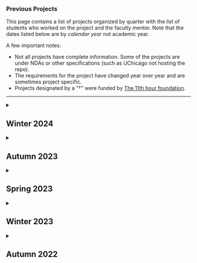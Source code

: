 <!--- This file is generated from a script DO NOT EDIT DIRECTLY -->
### Previous Projects

This page contains a list of projects organized by quarter with the list of students who worked on the project and the faculty mentor. Note that the dates listed below are by _calendar year_ not academic year.

A few important notes:
* Not all projects have complete information. Some of the projects are under NDAs or other specifications (such as UChicago not hosting the repo).
* The requirements for the project have changed year over year and are sometimes project specific.
* Projects designated by a "&#8224;" were funded by <!-- markdown-link-check-disable -->[The 11th hour foundation](https://11thhourproject.org/)<!-- markdown-link-check-enable -->.
---


<details>

<summary><h2>Winter 2024</h2></summary>

This quarter's pitchbook, which contains the basic project specification can be found [here](./pitchbooks/2024-winter-pitchbook.pdf).


| Org. Name | Project Desc. | Repository | One-Pager | Mentor(s) |         Students | External Mentor(s) | TA | 
 | --- | --- |  --- | --- | --- |             --- | --- | --- |
 | [AmFam](https://www.amfam.com/) | Generative Models for housing images | <!-- markdown-link-check-disable --> [Private                     Repo](https://github.com/dsi-clinic/2023-autumn-amfam) <!-- markdown-link-check-enable --> | [One-Pager](./one-pagers/2024-winter/AmFam.pdf) | [Anna Woodard](https://scholar.google.com/citations?user=1Gs8kcYAAAAJ&hl=en) | <ul><li>[Grace Wang](https://www.github.com/graceannwang)</li><li>[DB Christenson](https://www.github.com/dbchristenson)</li><li>[Leon (Lixin) Wang](https://www.github.com/leonwlx)</li><li>[Olesia Khrapunova](https://www.github.com/olesiaskh)</li></ul> | <ul><li>Tim Rouse</li><li>Jessie Zhu</li></ul> | [Yuxin Ji (Jessica)](https://github.com/Yuxin-Ji)
 | [Argonne](https://www.anl.gov/) | Operational requirement management using graph based knowledge            networks | <!-- markdown-link-check-disable --> [Private                     Repo](https://github.com/dsi-clinic/2023-clinic-Argonne) <!-- markdown-link-check-enable --> | [One-Pager](./one-pagers/2024-winter/Argonne.pdf) | <ul><li>[Bill Trok](https://datascience.uchicago.edu/people/bill-trok/)</li><li>[YJ Choe](https://yjchoe.github.io/)</li></ul> | <ul><li>[Jason Yu](https://www.github.com/JasonYUChicago)</li><li>[Mayurakshi Ghosal](https://www.github.com/m-ghosal)</li><li>[Vincent Chirio](https://www.github.com/VincentChirio)</li><li>[Andrew Ellis Brander](https://www.github.com/EllisBrander)</li></ul> | [Matthew Dearing](https://scholar.google.com/citations?user=HUQIELDxZkgJ&hl=en) | [Victor Perez Martin](https://github.com/vperezmartin)
 | [Argonne-Fermi](https://www.anl.gov/) | NLP to identify "lessons learned" in project documents | <!-- markdown-link-check-disable --> [Private                     Repo](https://github.com/dsi-clinic/2023-autumn-argonne-fermi) <!-- markdown-link-check-enable --> | [One-Pager](./one-pagers/2024-winter/Argonne-Fermi.pdf) | [Isaac Mehlhaff](http://imehlhaff.net/) | <ul><li>[Zihua Chen](https://www.github.com/zihua-uc)</li><li>[Yuanning (Violet) Huang](https://www.github.com/yuanninghuang)</li><li>[Nicholas Liagridonis](https://www.github.com/niclia)</li></ul> | [Matthew Dearing](https://scholar.google.com/citations?user=HUQIELDxZkgJ&hl=en) | [Yuxin Ji (Jessica)](https://github.com/Yuxin-Ji)
 | <!-- markdown-link-check-disable                 -->[BankTrack&#8224;]()<!--                     markdown-link-check-enable --> | NLP to automate the extraction of commercial debt data | <!-- markdown-link-check-disable --> [Private                     Repo](https://github.com/dsi-clinic/2024-winter-clinic-banktrack) <!-- markdown-link-check-enable --> | [One-Pager](./one-pagers/2024-winter/BankTrack.pdf) | [Trevor Spreadbury](https://github.com/trevorspreadbury) | <ul><li>[Hing Yee (Cissy) Choy](https://www.github.com/chychoy)</li><li>[Grace Shao](https://www.github.com/graceshaoy)</li><li>[Damian Dhillon](https://www.github.com/damiandhillon)</li><li>[Matthew Zhao](https://www.github.com/mattzhao-R)</li></ul> | Ryan Brightwell | [Fei Wang](https://github.com/chenhuifei01)
 | <!-- markdown-link-check-disable                 -->[CMAP]()<!--                     markdown-link-check-enable --> | Computer vision to recognize stormwater detention features | [DSI Repo](https://github.com/dsi-clinic/2024-winter-cmap) | [One-Pager](./one-pagers/2024-winter/CMAP.pdf) | <ul><li>[Anna Woodard](https://scholar.google.com/citations?user=1Gs8kcYAAAAJ&hl=en)</li><li>[Tim Hannifan](https://github.com/timhannifan)</li></ul> | <ul><li>[Spencer Ellis](https://www.github.com/sjne09)</li><li>[Tamami Tamura](https://www.github.com/tamamitamura)</li><li>[Matthew Rubenstein](https://www.github.com/Rubemat20)</li></ul> | Holly Hudson | [Victor Perez Martin](https://github.com/vperezmartin)
 | [CTC](https://www.chicagotrading.com/) | Sentiment analysis of social media postings | <!-- markdown-link-check-disable --> [Private                     Repo](https://github.com/dsi-clinic/2024-winter-ctc) <!-- markdown-link-check-enable --> | [One-Pager](./one-pagers/2024-winter/CTC.pdf) | <ul><li>[David Uminsky](https://cs.uchicago.edu/people/david-uminsky/)</li><li>[Patricia Chiril](https://scholar.google.com/citations?user=AzsyeyIAAAAJ&hl=en)</li></ul> | <ul><li>[Richard Huang](https://www.github.com/rrhuang)</li><li>[Xinyu Liu](https://www.github.com/lucien386)</li><li>[Kekun Han](https://www.github.com/KekunH)</li></ul> | Natasha Pekelis | [Yuwei (Grant) Chen](https://github.com/ywchen814)
 | <!-- markdown-link-check-disable                 -->[Climate Cabinet&#8224;]()<!--                     markdown-link-check-enable --> | Campaign Finance Tracking | [DSI Repo](https://github.com/dsi-clinic/2024-winter-climate-cabinet-campaign-finance-tracker) | [One-Pager](./one-pagers/2024-winter/Climate%20Cabinet.pdf) | [Trevor Spreadbury](https://github.com/trevorspreadbury) | <ul><li>[Nicolas Posner](https://www.github.com/nrposner)</li><li>[Alan Mburu Kagiri](https://www.github.com/alankagiri)</li><li>[Adil Kassim](https://www.github.com/adilkassim)</li><li>[Nayna Pashilkar](https://www.github.com/naynapashilkar)</li></ul> | Caleb Braun | [Avery Schoen](https://github.com/averyschoen)
 | <!-- markdown-link-check-disable                 -->[CREF&#8224;]()<!--                     markdown-link-check-enable --> | Disposable Packaging Disintegration Analysis | [DSI Repo](https://github.com/dsi-clinic/2024-winter-compostable) | [One-Pager](./one-pagers/2024-winter/CREF.pdf) | [Todd Nief](https://github.com/toddnief) | <ul><li>[Kristof Turan](https://www.github.com/kris057)</li><li>[Jiaying (Ally) Yun](https://www.github.com/allym0806)</li><li>[Xinyi Zhang](https://www.github.com/ceciliazhang0329)</li></ul> | Emily McGill | [Rita Xu](https://github.com/catalystxu)
 | [Fermilab Simulations](https://computing.fnal.gov/kevin-pedro/) | Diffusion models for simulating particle physics experiments | [DSI Repo](https://github.com/dsi-clinic/2023-Autumn-Clinic-Fermi-CaloDiffusionPaper) | [One-Pager](./one-pagers/2024-winter/Fermi-simulations.pdf) | <ul><li>[Rituparno Mandal](https://scholar.google.co.in/citations?user=ObZopO8AAAAJ&hl=en)</li><li>[Peter Lu](https://github.com/peterparity)</li></ul> | <ul><li>[Douglas Williams](https://www.github.com/Douglasmsw)</li><li>[Keegan Ballantyne](https://www.github.com/kmballantyne)</li><li>[Carina Kane](https://www.github.com/carinakane)</li><li>[Ajay Singh](https://www.github.com/singh8uch)</li></ul> | <ul><li>Oz Amram</li><li>Kevin Pedro</li></ul> | [Yuwei (Grant) Chen](https://github.com/ywchen814)
 | [Fermilab Graph Neural Networks](https://computing.fnal.gov/giuseppe-cerati/) | GNNs for particle reconstruction in neutrino experiments | [DSI Repo](https://github.com/exatrkx/NuGraph) | [One-Pager](./one-pagers/2024-winter/Fermi-gnn.pdf) | [Chong Liu](https://chong-l.github.io/) | <ul><li>[Jihee You](https://www.github.com/jiheeyy)</li><li>[Bayard Walsh](https://www.github.com/bkwalsh)</li><li>[Setu Loomba](https://www.github.com/LoombaSetu)</li></ul> | Giuseppe Cerati | [Yiran Hao](https://github.com/chiertu)
 | [Internet Equity](https://internetequity.uchicago.edu/) | Patterns of FCC broadband challenges | <!-- markdown-link-check-disable --> [Private                     Repo](https://github.com/dsi-clinic/2023-autumn-internet-equity) <!-- markdown-link-check-enable --> | [One-Pager](./one-pagers/2024-winter/Internet%20Equity.pdf) | <ul><li>[Tim Hannifan](https://github.com/timhannifan)</li><li>[Jonatas Marques](https://jonatasamarques.com/)</li></ul> | <ul><li>[Neha Sadasivan](https://www.github.com/nehasadasivan)</li><li>[Angelie Miranda](https://www.github.com/aemiranda)</li><li>[Ruoyi Wu](https://www.github.com/Ry-Wu)</li><li>[Elena Smyslovskikh](https://www.github.com/ElenaSmyslovskikh)</li></ul> | Alexis Schrubbe | [Soham Gurjar](https://github.com/soham239)
 | [Invenergy](https://invenergy.com/) | DSI-cing | <!-- markdown-link-check-disable --> [Private                     Repo](https://github.com/dsi-clinic/2024-winter-invenergy) <!-- markdown-link-check-enable --> | [One-Pager](./one-pagers/2024-winter/Invenergy.pdf) | Vasileios Charisopoulos | <ul><li>[Mark Valadez](https://www.github.com/MarkValadez)</li><li>[Jason Marshall](https://www.github.com/jmarshall17)</li><li>[Jaskirat Kaur](https://www.github.com/jaskcodes)</li><li>[Liuqi Guo](https://www.github.com/lguo7)</li></ul> | Zoe Kimpel | [Avery Schoen](https://github.com/averyschoen)
 | [International Rescue Committee](https://www.rescue.org/) | Mobile education app usage analysis | <!-- markdown-link-check-disable --> [Private                     Repo](https://github.com/dsi-clinic/2023-autumn-irc) <!-- markdown-link-check-enable --> | [One-Pager](./one-pagers/2024-winter/IRC.pdf) | Cristina Garbacea | <ul><li>[Kevin Chen](https://www.github.com/tkchenedu)</li><li>[Rohan Mathur](https://www.github.com/rmathur1482)</li><li>[John Carlson](https://www.github.com/CarlJohnson3)</li></ul> | Atish Gonsalves | [Fei Wang](https://github.com/chenhuifei01)
 | <!-- markdown-link-check-disable                 -->[Perpetual&#8224;]()<!--                     markdown-link-check-enable --> | Reusable foodware system design | [DSI Repo](https://github.com/dsi-clinic/2024-winter-clinic-perpetual) | [One-Pager](./one-pagers/2024-winter/Perpetual.pdf) | [Launa Greer](https://github.com/LaunaG) | <ul><li>[Huanlin Dai](https://www.github.com/HuanlinDai)</li><li>[Jessica Cibrian](https://www.github.com/jescib)</li><li>[Yifan Wu](https://www.github.com/genieugod)</li><li>[Lydia Lo](https://www.github.com/lydia-l3)</li></ul> | Ellie Moss | [Sarah Walker](https://github.com/sarahwalker10)
 | [Prudential](https://prudential.com) | NLP for stock market prediction | No Repository |  | [Nick Ross](https://www.nickross.site/) | <ul><li>[Qichang Zheng](https://www.github.com/QichangZheng)</li><li>[Ruiqin (Max) Li](https://www.github.com/RemoooOnWoods)</li><li>[Wonje Yun](https://www.github.com/WonjeYun)</li><li>[Jiaxin (Josh) Li](https://www.github.com/JL-999)</li></ul> |  | [Yiran Hao](https://github.com/chiertu)
 | [RAFI&#8224;](https://www.rafiusa.org/) | Poultry Packaging Consolidation | [DSI Repo](https://github.com/dsi-clinic/2024-winter-rafi-poultry-cafos) | [One-Pager](./one-pagers/2024-winter/RAFI.pdf) | [Todd Nief](https://github.com/toddnief) | <ul><li>[Colin McLuckie](https://www.github.com/ColinMcLuckie)</li><li>[Qin(Stella) Chen](https://www.github.com/stellaaachen)</li><li>[Aiwen Xiao](https://www.github.com/Aiwen-Xiao)</li><li>[Yijin Bao](https://www.github.com/kaybao062)</li></ul> | Aaron Johnson | [Rita Xu](https://github.com/catalystxu)
 | [Taraneh Matloob Literature Lab](https://coe.uni.edu/curriculum-instruction/directory/taraneh-matloob-haghanikar-phd) | Using NLP to quantify the emotional journal of protagonists in children's literature | <!-- markdown-link-check-disable --> [Private                     Repo](https://github.com/dsi-clinic/2023-autumn-matloob-lab) <!-- markdown-link-check-enable --> | [One-Pager](./one-pagers/2024-winter/UNI.pdf) | [Satadisha Saha Bhowmick](https://datascience.uchicago.edu/people/satadisha-saha-bhowmick/) | <ul><li>[Su Doga Karaca](https://www.github.com/sudogakrc)</li><li>[Anna Moise](https://www.github.com/amoise16)</li></ul> | Taraneh Matloob | [Ridhi Purohit](https://github.com/ridhi96)
 | [WBEZ](https://www.wbez.org/) | Illinois Traffic Stops | <!-- markdown-link-check-disable --> [Private                     Repo](https://github.com/dsi-clinic/2024-winter-wbez) <!-- markdown-link-check-enable --> | [One-Pager](./one-pagers/2024-winter/WBEZ.pdf) | [Susanna Lange](https://github.com/SusannaLange) | <ul><li>[Jeremy Dumalig](https://www.github.com/jeremydumalig)</li><li>[Anika Vyas](https://www.github.com/anikavyas)</li><li>[Lindsey Kilpatrick](https://www.github.com/lkilpat)</li><li>[Yuting Weng](https://www.github.com/Yu-TingWeng)</li></ul> | Taraneh Matloob | [Sarah Walker](https://github.com/sarahwalker10)

</details>
<details>

<summary><h2>Autumn 2023</h2></summary>

This quarter's pitchbook, which contains the basic project specification can be found [here](./pitchbooks/2023-autumn-pitchbook.pdf).


| Org. Name | Project Desc. | Repository | One-Pager | Mentor(s) |         Students | External Mentor(s) | TA | 
 | --- | --- |  --- | --- | --- |             --- | --- | --- |
 | [AmFam](https://www.amfam.com/) | Generative Models for housing images | <!-- markdown-link-check-disable --> [Private                     Repo](https://github.com/dsi-clinic/2023-autumn-amfam) <!-- markdown-link-check-enable --> |  | [Anna Woodard](https://scholar.google.com/citations?user=1Gs8kcYAAAAJ&hl=en) | <ul><li>[DB Christenson](https://github.com/dbchristenson)</li><li>[Grace Wang](https://github.com/graceannwang)</li><li>[Jennifer Yeaton](https://github.com/jkyeaton)</li><li>[Leon (Lixin) Wang](https://github.com/leonwlx)</li></ul> | <ul><li>Tim Rouse</li><li>Jessie Zhu</li></ul> | [Ming-Chieh (Eddie) Liu](https://datascience.uchicago.edu/people/ming-chieh-eddie-liu/)
 | [Argonne](https://www.anl.gov/) | Operational requirement management using graph based knowledge            networks | <!-- markdown-link-check-disable --> [Private                     Repo](https://github.com/dsi-clinic/2023-clinic-Argonne) <!-- markdown-link-check-enable --> | [One-Pager](./one-pagers/2023-autumn/Argonne.pdf) | <ul><li>[Bill Trok](https://datascience.uchicago.edu/people/bill-trok/)</li><li>[YJ Choe](https://yjchoe.github.io/)</li></ul> | <ul><li>[Yushu Qiu](https://github.com/yushuqiu1)</li><li>[Jason Yu](https://github.com/JasonYUChicago)</li><li>[Mayurakshi Ghosal](https://github.com/m-ghosal)</li><li>[Yingzi Jin](https://github.com/jinyz1220)</li></ul> | [Matthew Dearing](https://scholar.google.com/citations?user=HUQIELDxZkgJ&hl=en) | [Yu-Wei Chen](https://github.com/ywchen814)
 | [Argonne-Fermi](https://www.anl.gov/) | NLP to identify "lessons learned" in project documents | <!-- markdown-link-check-disable --> [Private                     Repo](https://github.com/dsi-clinic/2023-autumn-argonne-fermi) <!-- markdown-link-check-enable --> | [One-Pager](./one-pagers/2023-autumn/Argonne-Fermi.pdf) | [Isaac Mehlhaff](http://imehlhaff.net/) | <ul><li>[Nicholas Liagridonis](https://github.com/niclia)</li><li>[Foo Suon Chuang](https://github.com/foosuonchuang)</li><li>[Yuanning (Violet) Huang](https://github.com/yuanninghuang)</li><li>[Zihua Chen](https://github.com/zihua-uc)</li></ul> | [Matthew Dearing](https://scholar.google.com/citations?user=HUQIELDxZkgJ&hl=en) | [Yuxin Ji (Jessica)](https://github.com/Yuxin-Ji)
 | [Climate Cabinet&#8224;](https://climatecabinet.org/) | Creation of a searchable database of campaign contributions | [DSI Repo](https://github.com/dsi-clinic/2023-fall-clinic-climate-cabinet) | [One-Pager](./one-pagers/2023-autumn/Climate%20Cabinet.pdf) | [Trevor Spreadbury](https://github.com/trevorspreadbury) | <ul><li>[Alan Mburu Kagiri](https://github.com/alankagiri)</li><li>[Aïcha Camara](https://github.com/necabotheking)</li><li>[Nicolas Posner](https://github.com/nrposner)</li><li>[Yuzhou Wang](https://github.com/yuzhouw313)</li></ul> | Caleb Braun | [Avery Schoen](https://github.com/averyschoen)
 | [Chicago Public Library](https://www.chipublib.org/) | Determinants of library branch usage | <!-- markdown-link-check-disable --> [Private                     Repo](https://github.com/dsi-clinic/2023-autumn-cpl) <!-- markdown-link-check-enable --> | [One-Pager](./one-pagers/2023-autumn/CPL.pdf) | [Tim Hannifan](https://github.com/timhannifan) | <ul><li>[Anika Vyas](https://github.com/anikavyas)</li><li>[Jeremy Dumalig](https://github.com/jeremydumalig)</li><li>[Matthew Rubenstein](https://github.com/Rubemat20)</li><li>[Kristof Turan](https://github.com/kris057)</li></ul> | Abigail Sullivan | [Yiran Hao](https://github.com/chiertu)
 | [Fermilab Simulations](https://computing.fnal.gov/kevin-pedro/) | Diffusion models for simulating particle physics experiments | [DSI Repo](https://github.com/dsi-clinic/2023-Autumn-Clinic-Fermi-CaloDiffusionPaper) | [One-Pager](./one-pagers/2023-autumn/Fermi-simulations.pdf) | <ul><li>[Rituparno Mandal](https://scholar.google.co.in/citations?user=ObZopO8AAAAJ&hl=en)</li><li>[Peter Lu](https://github.com/peterparity)</li></ul> | <ul><li>[Keegan Ballantyne](https://github.com/kmballantyne)</li><li>[Carina Kane](https://github.com/carinakane)</li><li>[Douglas Williams](https://github.com/Douglasmsw)</li></ul> | <ul><li>Oz Amram</li><li>Kevin Pedro</li></ul> | [Ming-Chieh (Eddie) Liu](https://datascience.uchicago.edu/people/ming-chieh-eddie-liu/)
 | [Fermilab Graph Neural Networks](https://computing.fnal.gov/giuseppe-cerati/) | GNNs for particle reconstruction in neutrino experiments | [DSI Repo](https://github.com/exatrkx/NuGraph) | [One-Pager](./one-pagers/2023-autumn/Fermi-gnn.pdf) | [Chong Liu](https://chong-l.github.io/) | <ul><li>[Jihee You](https://github.com/jiheeyy)</li><li>[Rohan Mehta](https://github.com/rohanmehtagithub)</li><li>[Kate Habich](https://github.com/ehabich)</li><li>[Shan Gao](https://github.com/shaangao)</li></ul> | Giuseppe Cerati | [Yuxin Ji (Jessica)](https://github.com/Yuxin-Ji)
 | [Hawaii Alliance for Progressive Action&#8224;](https://www.hapahi.org/) | Geospatial analysis of pesticide use in Hawaii | <!-- markdown-link-check-disable --> [Private                     Repo](https://github.com/dsi-clinic/2023-fall-clinic-hawaii-pesticides) <!-- markdown-link-check-enable --> | [One-Pager](./one-pagers/2023-autumn/HAPA.pdf) | <ul><li>[Rahim Rasool](https://github.com/rahimrasool)</li><li>[Trevor Spreadbury](https://github.com/trevorspreadbury)</li></ul> | <ul><li>[Yangge Xu](https://github.com/ygxu01)</li><li>[Chen Hui Wang (Fei)](https://github.com/chenhuifei01)</li><li>[Jonathan Juarez](https://github.com/Nohakith)</li><li>[Sam Corey](https://github.com/secorey)</li></ul> | <ul><li>Fern Ānuenue Holland</li><li>Anne Frederick</li><li>Emily Marquez</li></ul> | [Victor Perez Martin](https://github.com/vperezmartin)
 | [Internet Equity](https://internetequity.uchicago.edu/) | Patterns of FCC broadband challenges | <!-- markdown-link-check-disable --> [Private                     Repo](https://github.com/dsi-clinic/2023-autumn-internet-equity) <!-- markdown-link-check-enable --> | [One-Pager](./one-pagers/2023-autumn/Internet%20Equity.pdf) | <ul><li>[Tim Hannifan](https://github.com/timhannifan)</li><li>[Jonatas Marques](https://jonatasamarques.com/)</li></ul> | <ul><li>[Ridhi Purohit](https://github.com/ridhi96)</li><li>[Neha Sadasivan](https://github.com/nehasadasivan)</li><li>[Angelie Miranda](https://github.com/aemiranda)</li><li>[Aaron Haefner](https://github.com/aaronhaefner)</li></ul> | Alexis Schrubbe | [Soham Gurjar](https://github.com/soham239)
 | [International Rescue Committee](https://www.rescue.org/) | Mobile education app usage analysis | <!-- markdown-link-check-disable --> [Private                     Repo](https://github.com/dsi-clinic/2023-autumn-irc) <!-- markdown-link-check-enable --> | [One-Pager](./one-pagers/2023-autumn/IRC.pdf) | [Rahim Rasool](https://github.com/rahimrasool) | <ul><li>[Helen Zhou](https://github.com/helenyxzhou)</li><li>[Annabel Mendoza](https://github.com/amendoza5025)</li><li>[Santiago Segovia](https://github.com/ssegovba)</li></ul> | Atish Gonsalves | [Avery Schoen](https://github.com/averyschoen)
 | [Morningstar](https://www.morningstar.com/) | NLP to fact check ratings reports generated by Chat-GPT processes | <!-- markdown-link-check-disable --> [Private                     Repo](https://github.com/dsi-clinic/2023-autumn-morningstar) <!-- markdown-link-check-enable --> |  | <ul><li>[Patricia Chiril](https://scholar.google.com/citations?user=AzsyeyIAAAAJ&hl=en)</li><li>[David Uminsky](https://cs.uchicago.edu/people/david-uminsky/)</li></ul> | <ul><li>[Rohan Mathur](https://github.com/rmathur1482)</li><li>[Kaya Lee](https://github.com/klee2024)</li><li>[Rishabh Shastry](https://github.com/rishabhshastry)</li><li>[Jihui Tan](https://github.com/JihuiTanUchicago)</li></ul> | <ul><li>Josh Charney</li><li>Jazmin Melchor</li></ul> | [Soham Gurjar](https://github.com/soham239)
 | [Perpetual&#8224;](https://www.perpetualuse.org/) | Location optimizations for placement of foodware reuse systems | <!-- markdown-link-check-disable --> [Private                     Repo](https://github.com/dsi-clinic/2023-clinic-perpetual) <!-- markdown-link-check-enable --> | [One-Pager](./one-pagers/2023-autumn/Perpetual.pdf) | [Rahim Rasool](https://github.com/rahimrasool) | <ul><li>[Jessica Cibrian](https://github.com/jescib)</li><li>[Huanlin Dai](https://github.com/HuanlinDai)</li><li>[Sarah Walker](https://github.com/sarahwalker10)</li><li>[Yifan Wu](https://github.com/genieugod)</li></ul> | Ellie Moss | [Yiran Hao](https://github.com/chiertu)
 | [Prudential](https://www.prudential.com/) | NLP analysis of earnings conference calls | No Repository |  | [Nick Ross](https://www.nickross.site/) | <ul><li>[Sirivanth Paladugu](https://github.com/Sirivanth16)</li><li>[Connie Chen](https://github.com/kangyic)</li><li>[Jiayan Li](https://github.com/jiayanaddsalt)</li><li>[Qichang Zheng](https://github.com/QichangZheng)</li></ul> | <ul><li>Jyoti Singh</li><li>Dr. Mitchell Stern</li><li>Gavin Smith</li><li>William Liang</li><li>Leo Shen</li></ul> | [Sunvid Aneja](https://github.com/sunvidaneja)
 | <!-- markdown-link-check-disable                 -->[RAFI&#8224;](https://www.rafiusa.org/)<!--                     markdown-link-check-enable --> | Geosptaial analysis of poultry package industry consolidation | [DSI Repo](https://github.com/uchicago-dsi/rafi-poultry) | [One-Pager](./one-pagers/2023-autumn/RAFI.pdf) | <ul><li>[Todd Nief](https://github.com/toddnief)</li><li>[Chris Redmond](https://datascience.uchicago.edu/people/chris-redmond/)</li></ul> | <ul><li>[Colin McLuckie](https://github.com/ColinMcLuckie)</li><li>[Shishira Bhavimane](https://github.com/sbhavimane-22)</li><li>[Fanghan Xu](https://github.com/catalystxu)</li><li>[Yutong Jiang](https://github.com/essicaJ)</li></ul> | Aaron Johnson | [Sunvid Aneja](https://github.com/sunvidaneja)
 | [Taraneh Matloob Literature Lab](https://coe.uni.edu/curriculum-instruction/directory/taraneh-matloob-haghanikar-phd) | Using NLP to quantify the emotional journal of protagonists in children's literature | <!-- markdown-link-check-disable --> [Private                     Repo](https://github.com/dsi-clinic/2023-autumn-matloob-lab) <!-- markdown-link-check-enable --> | [One-Pager](./one-pagers/2023-autumn/UNI.pdf) | [Satadisha Saha Bhowmick](https://datascience.uchicago.edu/people/satadisha-saha-bhowmick/) | <ul><li>[Su Doga Karaca](https://github.com/sudogakrc)</li><li>[Maxine Ling Xu](https://github.com/mxu2000)</li><li>[Anna Moise](https://github.com/amoise16)</li><li>[Hantao Xiao](https://github.com/hantaoxiao)</li></ul> | Taraneh Matloob | [Victor Perez Martin](https://github.com/vperezmartin)

</details>
<details>

<summary><h2>Spring 2023</h2></summary>

This quarter's pitchbook, which contains the basic project specification can be found [here](./pitchbooks/2023-spring-pitchbook.pdf).


| Org. Name | Project Desc. | Repository | One-Pager | Mentor(s) |         Students | External Mentor(s) | TA | 
 | --- | --- |  --- | --- | --- |             --- | --- | --- |
 | [Argonne Knowledge Graph](https://www.anl.gov/) | NLP models of policy and procedure documents | <!-- markdown-link-check-disable --> [Private                     Repo](https://github.com/dsi-clinic/2023-clinic-Argonne) <!-- markdown-link-check-enable --> | [One-Pager](./one-pagers/2023-spring/Argonne.pdf) | [Rahim Rasool](https://github.com/rahimrasool) | <ul><li>[Ken Kliesner](https://github.com/kenkliesner)</li><li>[Annabel Mendoza](https://github.com/amendoza5025)</li><li>[Kekun Han](https://github.com/KekunH)</li></ul> | [Matthew Dearing](https://scholar.google.com/citations?user=HUQIELDxZkgJ&hl=en) | [Christian Jordan](https://github.com/chrjor)
 | [Blue Ocean Gear&#8224;](https://www.blueoceangear.com/) | Anomaly detection of fishing gear to detect lost equipment | <!-- markdown-link-check-disable --> [Private                     Repo](https://github.com/chicago-cdac/bog-anomaly-mapping/) <!-- markdown-link-check-enable --> | [One-Pager](./one-pagers/2023-spring/Blue%20Ocean%20Gear.pdf) | [Launa Greer](https://github.com/LaunaG) | <ul><li>[Gautam Kapoor](https://github.com/grkapoor17)</li><li>[Henry Herzog](https://github.com/Hgherzog)</li><li>[Irsa Ashraf](https://github.com/irsa-ashraf)</li><li>[Katy Barone](https://github.com/kbarone)</li></ul> | <ul><li>Kortney Opshaug</li><li>Peter Macy</li><li>Will Morton</li></ul> | 
 | [CRI-SET](https://pediatrics.uchicago.edu/research/set) | ML on MRI images to predict infant seizure behavior | <!-- markdown-link-check-disable --> [Private                     Repo](https://github.com/dsi-clinic/2023-spring-clinic-set) <!-- markdown-link-check-enable --> | [One-Pager](./one-pagers/2023-spring/CRI-SET.pdf) | <ul><li>[Anna Woodard](https://scholar.google.com/citations?user=1Gs8kcYAAAAJ&hl=en)</li><li>[Dan Nicolae](https://www.stat.uchicago.edu/~nicolae/)</li></ul> | <ul><li>[Varun Mohan](https://github.com/vmohan96)</li><li>[Jun Tan](https://github.com/JunTan2022)</li><li>[Katherine Miao](https://github.com/Katherine-Miao)</li></ul> | Dr. Henry David | [Anthony Kanellopoulos](https://github.com/kanello)
 | [DRW](https://drw.com/) | Realized volatility patterns and options prices | <!-- markdown-link-check-disable --> [Private                     Repo](https://github.com/dsi-clinic/2023-clinic-drw) <!-- markdown-link-check-enable --> |  | [Tim Hannifan](https://github.com/timhannifan) | <ul><li>[Mahnoor Khan](https://github.com/Mfk-han)</li><li>[Jasmeet Singh Sandhu](https://github.com/jasmeeetSingh)</li><li>[Yulun Han](https://github.com/YLHan97)</li></ul> | Ian Adam | 
 | [Fermi: Kirby Lab](https://computing.fnal.gov/michael-kirby/) | Real-time Tagging with Deep Learning AI for particle imagingdetectors | <!-- markdown-link-check-disable --> [Private                     Repo](https://github.com/dsi-clinic/2023-clinic-fermi-tag) <!-- markdown-link-check-enable --> | [One-Pager](./one-pagers/2023-spring/Fermi.pdf) | [Peter Lu](https://github.com/peterparity) | <ul><li>Richard Zhang</li><li>[Manuel Martinez](https://github.com/manmartgarc)</li><li>[Mingyan Wang](https://github.com/wmingyan)</li><li>[Tarun Arora](https://github.com/tarun2k)</li></ul> | <ul><li>Michael Kirby</li><li>Meghna Bhattacharya</li></ul> | [Ali Klemencic](https://github.com/aliklemencic)
 | [First Republic Bank](https://www.firstrepublic.com/) | Determinants of non-interest bearing deposit | <!-- markdown-link-check-disable --> [Private                     Repo](https://github.com/dsi-clinic/2023-clinic-first-republic-bank) <!-- markdown-link-check-enable --> |  | [Nick Ross](https://www.nickross.site/) | <ul><li>[Guangbo Niu](https://github.com/ngbdsb)</li><li>[Zhiyun Hu](https://github.com/zhiyun0707)</li><li>[Yu-Hsuan Chou](https://github.com/yhchou0904)</li><li>[Ning Tang](https://github.com/tangn121)</li></ul> | <ul><li>Chris Csiszar</li><li>Mark Woodworth</li></ul> | 
 | <!-- markdown-link-check-disable                 -->[ Hawaii Alliance for Progressive Action&#8224;](https://tsffoundation.org/)<!--                     markdown-link-check-enable --> | Geospatial analysis of pesticide use in Hawaii | <!-- markdown-link-check-disable --> [Private                     Repo](https://github.com/chicago-cdac/hawaii-pesticides) <!-- markdown-link-check-enable --> | [One-Pager](./one-pagers/2023-spring/Hawaii.pdf) | [Launa Greer](https://github.com/LaunaG) | <ul><li>[Ashley Hitchings](https://github.com/ashleyhitchings)</li><li>[Qingyi He](https://github.com/cindyheqy)</li><li>[Caleb Costa](https://github.com/calebcosta1)</li></ul> | <ul><li>Fern Ānuenue Holland</li><li>Anne Frederick</li><li>Emily Marquez</li></ul> | [Ali Klemencic](https://github.com/aliklemencic)
 | [Internet Equity](https://internetequity.uchicago.edu/) | Demographic characteristics and internet access | [DSI Repo](https://github.com/chicago-cdac/broadbandequity) | [One-Pager](./one-pagers/2023-spring/IE.pdf) | [James Turk](https://github.com/jamesturk/) | <ul><li>[Victoria Kielb](https://github.com/vkielb)</li><li>[Chandler Hall](https://github.com/cgwhall)</li><li>[Sarah Lueling](https://github.com/slueling)</li></ul> | Dr. Nicole Marwell | [Kenia Godinez Nogueda](https://github.com/gnogueda)
 | [Morningstar](https://www.morningstar.com/) | NLP to fact check ratings reports generated by Chat-GPT processes | <!-- markdown-link-check-disable --> [Private                     Repo](https://github.com/dsi-clinic/2023-clinic-morningstar) <!-- markdown-link-check-enable --> |  | <ul><li>[Patricia Chiril](https://scholar.google.com/citations?user=AzsyeyIAAAAJ&hl=en)</li><li>[David Uminsky](https://cs.uchicago.edu/people/david-uminsky/)</li></ul> | <ul><li>[Rishabh Shastry](https://github.com/rishabhshastry)</li><li>[Dhairya Karna](https://github.com/DhairyaKarna)</li><li>[Max de Saint-Exupery](https://github.com/MaxSaint01)</li></ul> | <ul><li>Josh Charney</li><li>Jazmin Melchor</li></ul> | [Christian Jordan](https://github.com/chrjor)
 | [Neurocritical Care](https://scholar.google.com/citations?user=cs_tgvwAAAAJ&hl=en) | Determinants of traumatic brain injury outcomes | <!-- markdown-link-check-disable --> [Private                     Repo](https://github.com/dsi-clinic/2023-clinic-neurocritical-care) <!-- markdown-link-check-enable --> | [One-Pager](./one-pagers/2023-spring/Neurocritical%20Care.pdf) | [Yuetian Luo](https://yuetianluo.github.io/) | <ul><li>[Soren Dunn](https://github.com/sorendunn)</li><li>[Alex Przybycin](https://github.com/AlexPrizzy)</li><li>[Prashant Kumar](https://github.com/Prashant-Kumar700)</li></ul> | Dr. Ali Mansour | 
 | [Perpetual&#8224;](https://www.perpetualuse.org/) | Location optimizations for placement of foodware reuse systems | [DSI Repo](https://github.com/dsi-clinic/2023-clinic-perpetual) | [One-Pager](./one-pagers/2023-spring/Perpetual.pdf) | [Rahim Rasool](https://github.com/rahimrasool) | <ul><li>[Ziyu Ren](https://github.com/AshleyZR)</li><li>[Yushu Qiu](https://github.com/yushuqiu1)</li><li>[Avery Schoen](https://github.com/averyschoen)</li><li>[Ekansh Trivedi](https://github.com/ekanshtrivedi)</li></ul> | Ellie Moss | 
 | [Prudential](https://www.prudential.com/) | Modeling rental costs at the census tract level | No Repository |  | [Nick Ross](https://www.nickross.site/) | <ul><li>[Sunvid Aneja](https://github.com/sunvidaneja)</li><li>[Peihan Gao](https://github.com/peihan12)</li><li>[Sai Omkar Kandukuri](https://github.com/S-Omkar-K)</li><li>[Hantang Qin](https://github.com/jenniferqinnn)</li></ul> | Dave Powers | [Kenia Godinez Nogueda](https://github.com/gnogueda)

</details>
<details>

<summary><h2>Winter 2023</h2></summary>

This quarter's pitchbook, which contains the basic project specification can be found [here](./pitchbooks/2023-winter-pitchbook.pdf).


| Org. Name | Project Desc. | Repository | One-Pager | Mentor(s) |         Students | External Mentor(s) | TA | 
 | --- | --- |  --- | --- | --- |             --- | --- | --- |
 | [Argonne](https://www.anl.gov/) | NLP models of policy and procedure documents | <!-- markdown-link-check-disable --> [Private                     Repo](https://github.com/dsi-clinic/2023-clinic-Argonne) <!-- markdown-link-check-enable --> | [One-Pager](./one-pagers/2023-winter/Argonne.pdf) | <ul><li>[Rahim Rasool](https://github.com/rahimrasool)</li><li>[Trevor Spreadbury](https://github.com/trevorspreadbury)</li></ul> | <ul><li>[Soren Dunn](https://github.com/sorendunn)</li><li>[Richard Huang](https://github.com/rrhuang)</li><li>[Grace Shao](https://github.com/graceshaoy)</li></ul> | [Matthew Dearing](https://scholar.google.com/citations?user=HUQIELDxZkgJ&hl=en) | 
 | [BankTrack&#8224;](https://www.banktrack.org/) | NLP Models for identifying debt information in public financial documents | <!-- markdown-link-check-disable --> [Private                     Repo](https://github.com/chicago-cdac/banktrack-loan-pipeline/) <!-- markdown-link-check-enable --> | [One-Pager](./one-pagers/2023-winter/BankTrack.pdf) | <ul><li>[Trevor Spreadbury](https://github.com/trevorspreadbury)</li><li>[Patricia Chiril](https://scholar.google.com/citations?user=AzsyeyIAAAAJ&hl=en)</li></ul> | <ul><li>[Nivedita Vatsa](https://github.com/nivedita-k-vatsa)</li><li>[Yifu Hou](https://github.com/yifu-hou)</li><li>[Grishma Bhattarai](https://github.com/grishmab)</li><li>[Gillian Major](https://github.com/gillianmajor)</li></ul> | <ul><li>Ryan Brightwell</li><li>Dustin Roasa</li></ul> | 
 | [Blue Ocean Gear&#8224;](https://www.blueoceangear.com/) | Anomaly detection of fishing gear to detect lost equipment | <!-- markdown-link-check-disable --> [Private                     Repo](https://github.com/chicago-cdac/bog-anomaly-mapping) <!-- markdown-link-check-enable --> | [One-Pager](./one-pagers/2023-winter/Blue%20Ocean%20Gear.pdf) | [Trevor Spreadbury](https://github.com/trevorspreadbury) | <ul><li>[Gautam Kapoor](https://github.com/grkapoor17)</li><li>[Ming-Chieh Liu](https://github.com/ming-chieh-liu)</li><li>[Henry herzog](https://github.com/hgherzog)</li></ul> | <ul><li>Kortney Opshaug</li><li>Peter Macy</li><li>Will Morton</li></ul> | [Todd Nief](https://github.com/toddnief)
 | [BPI](https://www.impactforequity.org/) | Geospatial/demographic analysis of traffic stops in Chicago | <!-- markdown-link-check-disable --> [Private                     Repo](https://github.com/dsi-clinic/2022-bpi-clinic) <!-- markdown-link-check-enable --> | [One-Pager](./one-pagers/2023-winter/BPI.pdf) | [Riley Tucker](https://scholar.google.com/citations?user=j8TVqU8AAAAJ&hl=en) | <ul><li>[Ashley Hitchings](https://github.com/ashleyhitchings)</li><li>[Justin Kim](https://github.com/jykim21)</li><li>[Akila Forde](https://github.com/aforde17)</li></ul> | <ul><li>Amy Thompson</li><li>Loren Jones</li></ul> | [Kenia Godinez Nogueda](https://github.com/gnogueda)
 | [DRW](https://drw.com/) | Realized volatility patterns and options prices | <!-- markdown-link-check-disable --> [Private                     Repo](https://github.com/dsi-clinic/2023-clinic-drw) <!-- markdown-link-check-enable --> |  | [Nick Ross](https://www.nickross.site/) | <ul><li>[Mahnoor Khan](https://github.com/Mfk-han)</li><li>[Xin Li](https://github.com/xin2006)</li><li>[Jasmeet Singh Sandhu](https://github.com/jasmeeetSingh)</li><li>[Yulun Han](https://github.com/YLHan97)</li></ul> | Ian Adam | 
 | [Fermi](https://computing.fnal.gov/michael-kirby/) | Real-time Tagging with Deep Learning AI for particle imaging detectors | <!-- markdown-link-check-disable --> [Private                     Repo](https://github.com/dsi-clinic/2023-clinic-fermi-tag) <!-- markdown-link-check-enable --> | [One-Pager](./one-pagers/2023-winter/Fermi.pdf) | [Peter Lu](https://github.com/peterparity) | <ul><li>Richard Zhang</li><li>[Yuxin Ji](https://github.com/Yuxin-Ji)</li><li>[Jason Zhang](https://github.com/Zhang-QC)</li></ul> | <ul><li>Michael Kirby</li><li>Meghna Bhattacharya</li></ul> | [Todd Nief](https://github.com/toddnief)
 | [First Republic Bank](https://www.firstrepublic.com/) | Determinants of non-interest bearing deposit | <!-- markdown-link-check-disable --> [Private                     Repo](https://github.com/dsi-clinic/2023-clinic-first-republic-bank) <!-- markdown-link-check-enable --> |  | [Nick Ross](https://www.nickross.site/) | <ul><li>[Zhiyun Hu](https://github.com/zhiyun0707)</li><li>[Guangbo Niu](https://github.com/ngbdsb)</li><li>[Yu-Hsuan Chou](https://github.com/yhchou0904)</li><li>[Ning Tang](https://github.com/tangn121)</li></ul> | <ul><li>Chris Csiszar</li><li>Mark Woodworth</li></ul> | 
 | [GreenWave&#8224;](https://www.greenwave.org/) | Image processing to measure kelp growth | <!-- markdown-link-check-disable --> [Private                     Repo](https://github.com/dsi-clinic/2023-clinic-greenwave) <!-- markdown-link-check-enable --> | [One-Pager](./one-pagers/2023-winter/GreenWave.pdf) | [Trevor Spreadbury](https://github.com/trevorspreadbury) | <ul><li>[Cole von Glahn](https://github.com/cvg117)</li><li>[Piper Kurtz](https://github.com/kurtzpuc)</li><li>[Nico Vila Alarcon](https://github.com/niicovila)</li></ul> | Kendall Barbery | 
 | [Invenergy](https://invenergy.com/) | Image segmentation to find turbines on drone footage | <!-- markdown-link-check-disable --> [Private                     Repo](https://github.com/dsi-clinic/2022-Invenergy-clinic) <!-- markdown-link-check-enable --> |  | [Anna Woodard](https://scholar.google.com/citations?user=1Gs8kcYAAAAJ&hl=en) | <ul><li>[David Bukowski](https://github.com/dtbukowski)</li><li>[Daisuke Kageyama](https://github.com/daisukekageyama)</li><li>[Baichen Tan](https://github.com/BaichenTan)</li><li>[Suyash Lakhani](https://github.com/)</li></ul> | <ul><li>Zoë Kimpel</li><li>Kenneth Parkhill</li></ul> | [Utkarsh Tripathi](https://github.com/redgene)
 | [Morningstar](https://www.morningstar.com/) | LLMs to generate analyst reports | <!-- markdown-link-check-disable --> [Private                     Repo](https://github.com/dsi-clinic/2023-clinic-morningstar) <!-- markdown-link-check-enable --> |  | <ul><li>[David Uminsky](https://cs.uchicago.edu/people/david-uminsky/)</li><li>[Patricia Chiril](https://scholar.google.com/citations?user=AzsyeyIAAAAJ&hl=en)</li></ul> | <ul><li>[Emily Yeh](https://github.com/Emily-fyeh)</li><li>[Ruiquan Chang](https://github.com/rqchang)</li><li>[Pedro Antonio Ramonetti Vega](https://github.com/PRAMONETTI)</li><li>[Nicole Li](https://github.com/linicoley)</li></ul> | <ul><li>Josh Charney</li><li>Jazmin Melchor</li></ul> | [Utkarsh Tripathi](https://github.com/redgene)
 | [Pediatric Cancer Data Commons](https://commons.cri.uchicago.edu/pcdc/) | Design and implementation of disease taxonomies | <!-- markdown-link-check-disable --> [Private                     Repo](https://github.com/chicago-cdac/2023-clinic-pcdc) <!-- markdown-link-check-enable --> | [One-Pager](./one-pagers/2023-winter/PCDC.pdf) | [Tim Hannifan](https://github.com/timhannifan) | <ul><li>[Xuerong Shang](https://github.com/xuerong98)</li><li>[Yu Zhou (Zoey)](https://github.com/zoeyzhou1296)</li><li>[Shuhan Liu](https://github.com/ShannaLiu)</li></ul> | Michael Watkins | 
 | [Perpetual&#8224;](https://www.perpetualuse.org/) | Location optimizations for placement of foodware reuse systems | [DSI Repo](https://github.com/dsi-clinic/2023-clinic-perpetual) | [One-Pager](./one-pagers/2023-winter/Perpetual.pdf) | [Rahim Rasool](https://github.com/rahimrasool) | <ul><li>[Izzy Allum](https://github.com/iallum)</li><li>[Ziyu Ren](https://github.com/AshleyZR)</li><li>[Sandra Mauro](https://github.com/sandramauro)</li><li>[Yushu Qiu](https://github.com/yushuqiu1)</li></ul> | Ellie Moss | 
 | [Prudential](https://www.prudential.com/) | Public company earnings prediction | No Repository |  | [Nick Ross](https://www.nickross.site/) | <ul><li>[Yujing Sun](https://github.com/yujing-syj)</li><li>[Cole Silva](https://github.com/silva-cole)</li><li>[Nayna Pashilkar](https://github.com/npashilkar)</li></ul> | Amol Tembe | 
 | [RISC](https://risc.uchicago.edu/) | Detecting electronic monitoring device shielding | <!-- markdown-link-check-disable --> [Private                     Repo](https://github.com/dsi-clinic/2023-clinic-risc) <!-- markdown-link-check-enable --> | [One-Pager](./one-pagers/2023-winter/RISC.pdf) | [Jeffrey Negrea](https://scholar.google.ca/citations?user=woSzLBMAAAAJ&hl=en) | <ul><li>[Carolyn Liu](https://github.com/Crliu4)</li><li>[Avery Schoen](https://github.com/averyschoen)</li><li>[Adil Kassim](https://github.com/adilkassim)</li></ul> | Noah Duncan | 
 | [Neurocritical Care](https://profiles.uchicago.edu/profiles/display/17338286) | Determinants of traumatic brain injury outcomes | <!-- markdown-link-check-disable --> [Private                     Repo](https://github.com/dsi-clinic/2023-clinic-neurocritical-care) <!-- markdown-link-check-enable --> | [One-Pager](./one-pagers/2023-winter/Neurocritical%20Care.pdf) | [Yuetian Luo](https://yuetianluo.github.io/) | <ul><li>[Alexander Przybycin](https://github.com/AlexPrizzy)</li><li>[Oishee Chakrabarti](https://github.com/chakraoishee)</li><li>[Zachary Rothstein](https://github.com/Zacharyr41)</li><li>[Jim Tinley](https://github.com/jtinley0)</li></ul> | Dr. Ali Mansour | 
 | [Internet Equity](https://internetequity.uchicago.edu/) | Demographic characteristics and internet access | <!-- markdown-link-check-disable --> [Private                     Repo](https://github.com/chicago-cdac/broadbandequity) <!-- markdown-link-check-enable --> | [One-Pager](./one-pagers/2023-winter/Internet%20Equity.pdf) | [James Turk](https://github.com/jamesturk/) | <ul><li>[Maia Boyd](https://github.com/maiaboyd)</li><li>[Victoria Kielb](https://github.com/vkielb)</li><li>[Kaya Borlase](https://github.com/borlasekn)</li><li>[Brendon Krall](https://github.com/bkrall36)</li></ul> | Nicole Marwell | [Kenia Godinez Nogueda](https://github.com/gnogueda)

</details>
<details>

<summary><h2>Autumn 2022</h2></summary>

This quarter's pitchbook, which contains the basic project specification can be found [here](./pitchbooks/2022-autumn-pitchbook.pdf).


| Org. Name | Project Desc. | Repository | One-Pager | Mentor(s) |         Students | External Mentor(s) | TA | 
 | --- | --- |  --- | --- | --- |             --- | --- | --- |
 | [AmFam](https://www.amfam.com/) | Geospatial/time series analysis of extreme weather patterns | <!-- markdown-link-check-disable --> [Private                     Repo](https://github.com/chicago-cdac/2022-amfam-clinic/) <!-- markdown-link-check-enable --> |  | <ul><li>[Tim Hannifan](https://github.com/timhannifan)</li><li>[Rahim Rasool](https://github.com/rahimrasool)</li><li>[Yuetian Luo](https://yuetianluo.github.io/)</li></ul> | <ul><li>[Ruiquan Chang](https://www.github.com/rqchang)</li><li>[Yulun Han](https://www.github.com/YLHan97)</li><li>[Yuhan Sun](https://www.github.com/yuhan0616)</li><li>[Serena Huang](https://www.github.com/SerenaGongHuang)</li></ul> |  | [Anthony Kanellopoulos](https://github.com/kanello)
 | <!-- markdown-link-check-disable                 -->[BankTrack&#8224;]()<!--                     markdown-link-check-enable --> | NLP Models for identifying debt information in public financial documents | No Repository |  | [Launa Greer](https://github.com/LaunaG) | <ul><li>[Yutai Li](https://www.github.com/yutaili)</li><li>[Xin Tang](https://www.github.com/XTang685)</li><li>[Jiawei Xie](https://www.github.com/jiaweix22)</li><li>[Cesar Anzola](https://www.github.com/cesaranzola945)</li><li>[Grishma Bhattarai](https://www.github.com/grishmab)</li></ul> |  | [Anthony Kanellopoulos](https://github.com/kanello)
 | [Blue Ocean Gear&#8224;](https://www.blueoceangear.com/) | Anomaly detection of fishing gear to detect lost equipment | No Repository |  | <ul><li>[Launa Greer](https://github.com/LaunaG)</li><li>[Susanna Lange](https://github.com/SusannaLange)</li></ul> | <ul><li>[Hazel Chui](https://www.github.com/hazelchc)</li><li>[Jiyi Peng](https://www.github.com/AuroraPeng)</li><li>[Jieyu Jiao ](https://www.github.com/zoeyjiao1104)</li><li>[Brinda Sapra](https://www.github.com/brinda1410)</li></ul> |  | [Todd Nief](https://github.com/toddnief)
 | [BPI](https://www.impactforequity.org/) | Geospatial/demographic analysis of traffic stops in Chicago | <!-- markdown-link-check-disable --> [Private                     Repo](https://github.com/dsi-clinic/2022-bpi-clinic) <!-- markdown-link-check-enable --> |  | [Amanda Kube](https://github.com/amandakube) | <ul><li>[Gabrielle Meyers](https://www.github.com/gmeyers405)</li><li>[Vincent Liu](https://www.github.com/jcvincentliu)</li><li>[Yu-Hsuan Chou](https://www.github.com/)</li><li>[Emily Yeh](https://www.github.com/Emily-fyeh)</li><li>[Justin Kim](https://www.github.com/jykim21)</li></ul> |  | [Kenia Godinez Nogueda](https://github.com/gnogueda)
 | <!-- markdown-link-check-disable                 -->[Citizen Data]()<!--                     markdown-link-check-enable --> | Voter file analysis and prediction | <!-- markdown-link-check-disable --> [Private                     Repo](https://github.com/dsi-clinic/2022-citizendata-clinic) <!-- markdown-link-check-enable --> |  | <ul><li>[Jeffrey Negrea](https://scholar.google.ca/citations?user=woSzLBMAAAAJ&hl=en)</li><li>[Riley Tucker](https://scholar.google.com/citations?user=j8TVqU8AAAAJ&hl=en)</li></ul> | <ul><li>[Gabriel Nicholson](https://www.github.com/Gabenicholson)</li><li>[Nicholas Simon](https://www.github.com/nicksimon7524)</li><li>[Jason Jia](https://www.github.com/jasonjiajs)</li><li>[Michael Wagner](https://www.github.com/wagnerlmichael)</li></ul> |  | [Todd Nief](https://github.com/toddnief)
 | [Internet Equity](https://github.com/uchicago-dsi/broadbandequity) | Demographic characteristics and internet access | [DSI Repo](https://github.com/uchicago-dsi/broadbandequity) |  | <ul><li>[Nick Ross](https://www.nickross.site/)</li><li>[Evelyn Campbell](https://github.com/campbelle1)</li></ul> | <ul><li>[Sam Pavlekovsky](https://www.github.com/spavlekovsky)</li><li>[Kamran Ahmed](https://www.github.com/kamranahmed08)</li><li>[Maia Boyd](https://www.github.com/)</li><li>[Bruno Xie](https://www.github.com/brunoxie)</li><li>[Kaya Borlase](https://www.github.com/borlasekn)</li><li>[Christelle Inema](https://www.github.com/ChristelleInema)</li></ul> |  | [Utkarsh Tripathi](https://github.com/redgene)
 | [Invenergy](https://invenergy.com/) | Image segmentation to find turbines on drone footage | <!-- markdown-link-check-disable --> [Private                     Repo](https://github.com/dsi-clinic/2022-Invenergy-clinic) <!-- markdown-link-check-enable --> |  | <ul><li>[Anna Woodard](https://scholar.google.com/citations?user=1Gs8kcYAAAAJ&hl=en)</li><li>[Trevor Spreadbury](https://github.com/trevorspreadbury)</li><li>[Peter Lu](https://github.com/peterparity)</li></ul> | <ul><li>[Kaveri Chhikara](https://www.github.com/kaveriC)</li><li>[Sophie Logan](https://www.github.com/sophielogan)</li><li>[David Bukowski](https://www.github.com/dtbukowski)</li><li>[Piper Kurtz](https://www.github.com/kurtzpuc)</li></ul> |  | [Utkarsh Tripathi](https://github.com/redgene)
 | <!-- markdown-link-check-disable                 -->[mBio&#8224;]()<!--                     markdown-link-check-enable --> | NLP for identification of GMO related information in public documents | <!-- markdown-link-check-disable --> [Private                     Repo](https://github.com/uchicago-dsi/mBio) <!-- markdown-link-check-enable --> |  | <ul><li>[Trevor Spreadbury](https://github.com/trevorspreadbury)</li><li>[Patricia Chiril](https://scholar.google.com/citations?user=AzsyeyIAAAAJ&hl=en)</li></ul> | <ul><li>[Xinyu He](https://www.github.com/Victoriaxinyu)</li><li>[Yuchen Zhou](https://www.github.com/yuchenzhou286)</li><li>[Shuyuan Wang](https://www.github.com/shuyuan-lily)</li><li>[Baotong Zhang](https://www.github.com/BaotongZh)</li></ul> |  | [Kenia Godinez Nogueda](https://github.com/gnogueda)
 | [Prudential](https://www.prudential.com/) | Public company earnings prediction | No Repository |  | [Nick Ross](https://www.nickross.site/) | <ul><li>[Cole Silva](https://www.github.com/silva-cole)</li><li>[Daniel Gold](https://www.github.com/danielisaacgold)</li><li>[Oishee Chakrabarti](https://www.github.com/chakraoishee)</li><li>[Yujing Sun](https://www.github.com/yujing-syj)</li><li>[Gillian Major](https://www.github.com/gillianmajor)</li></ul> |  | [Utkarsh Tripathi](https://github.com/redgene)

</details>